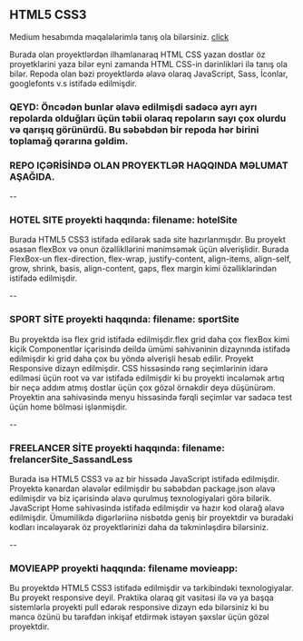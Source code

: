 ## HTML5 CSS3 
Medium hesabımda məqalələrimlə tanış ola bilərsiniz. [click](https://medium.com/@rasuljangirli)


Burada olan proyektlərdən ilhamlanaraq HTML CSS yazan dostlar öz proyetklərini yaza bilər eyni zamanda HTML CSS-in dərinlikləri ilə tanış ola bilər. Repoda olan bəzi proyektlərdə əlavə olaraq JavaScript, Sass,  İconlar, googlefonts v.s istifadə edilmişdir.

### QEYD: Öncədən bunlar əlavə edilmişdi sadəcə ayrı ayrı repolarda olduğları üçün təbii olaraq repoların sayı çox olurdu və qarışıq görünürdü. Bu səbəbdən bir repoda hər birini toplamağ qərarına gəldim.

### REPO IÇƏRİSİNDƏ OLAN PROYEKTLƏR HAQQINDA MƏLUMAT AŞAĞIDA.

--
### HOTEL SITE proyekti haqqında: filename: hotelSite

Burada HTML5 CSS3 istifadə edilərək sadə site hazırlanmışdır. Bu proyekt əsasən flexBox və onun özəllikllərini mənimsəmək üçün əlverişlidir. Burada FlexBox-un flex-direction, flex-wrap, justify-content, align-items, align-self, grow, shrink, basis, align-content, gaps, flex margin kimi özəlliklərindən istifadə edilmişdir.

--
### SPORT SİTE proyekti haqqında: filename: sportSite

Bu proyektdə isə flex grid istifadə edilmişdir.flex grid daha çox flexBox kimi kiçik Componentlər içərisində deildə ümümi səhivəninin dizaynında istifadə edilmişdir ki grid daha çox bu yöndə əlverişli hesab edilir. Proyekt Responsive dizayn edilmişdir. CSS hissəsində rəng seçimlərinin idarə edilməsi üçün root və var istifadə edilmişdir ki bu proyekti incələmək artıq bir neçə addım atmış dostlar üçün çox gözəl örnəkdir deyə düşünürəm. Proyektin ana səhivəsində menyu hissəsində fərqli seçimlər var sadəcə test üçün home bölməsi işlənmişdir.

--
### FREELANCER SİTE proyekti haqqında: filename: frelancerSite_SassandLess

Burada isə HTML5 CSS3 və az bir hissədə JavaScript istifadə edilmişdir. Proyektə kənardan əlavələr edilmişdir bu səbəbdən package.json əlavə edilmişdir və biz içərisində əlavə qurulmuş texnologiyalari görə bilərik. JavaScript Home səhivəsində istifadə edilmişdir və hazır kod olarağ əlavə edilmişdir. Ümumilikdə digərləriinə nisbətdə geniş bir proyektdir və buradaki kodları incələyərək öz proyektlərinizi daha da təkminləşdirə bilərsiniz.

--
### MOVIEAPP proyekti haqqında: filename movieapp:

Bu proyektdə HTML5 CSS3 istifadə edilmişdir və tərkibindəki texnologiyalar. Bu proyekt responsive deyil. Praktika olaraq git vasitəsi ilə və ya başqa sistemlərlə proyekti pull edərək responsive dizayn edə bilərsiniz ki bu məncə özünü bu tərəfdən inkişaf etdirmək istəyən şəxslər üçün gözəl proyektdir.











